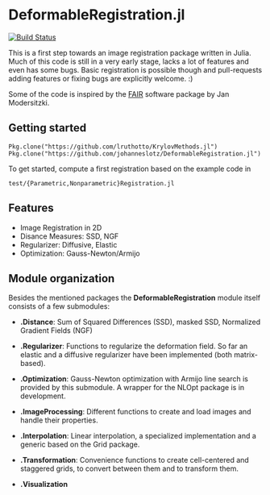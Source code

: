 # DeformableRegistration.jl

[![Build Status](https://travis-ci.com/johanneslotz/DeformableRegistration.jl.svg?token=rpbV4sPrj6BdxqGJ84cq&branch=master)](https://travis-ci.com/johanneslotz/DeformableRegistration.jl)


This is a first step towards an image registration package written in Julia. Much of this code is still in a very early stage, lacks a lot of features and even has some bugs. Basic registration is possible though and pull-requests adding features or fixing bugs are explicitly welcome. :)

Some of the code is inspired by the [FAIR](http://www.mic.uni-luebeck.de/de/people/jan-modersitzki/software/fair.html)  software package by Jan Modersitzki.

## Getting started

```
Pkg.clone("https://github.com/lruthotto/KrylovMethods.jl")
Pkg.clone("https://github.com/johanneslotz/DeformableRegistration.jl")
```

To get started, compute a first registration based on the example code in

```
test/{Parametric,Nonparametric}Registration.jl
```

## Features

- Image Registration in 2D
- Disance Measures: SSD, NGF
- Regularizer: Diffusive, Elastic
- Optimization: Gauss-Newton/Armijo

## Module organization

Besides the mentioned packages the **DeformableRegistration** module itself consists of a few submodules:

* **.Distance**: Sum of Squared Differences (SSD), masked SSD, Normalized Gradient Fields (NGF)

* **.Regularizer**: Functions to regularize the deformation field. So far an elastic and a diffusive regularizer have been implemented (both matrix-based).

* **.Optimization**: Gauss-Newton optimization with Armijo line search is provided by this submodule. A wrapper for the NLOpt package is in development.

* **.ImageProcessing**: Different functions to create and load images and handle their properties.

* **.Interpolation**: Linear interpolation, a specialized implementation and a generic based on the Grid package.

* **.Transformation**: Convenience functions to create cell-centered and staggered grids, to convert between them and to transform them.

* **.Visualization**
